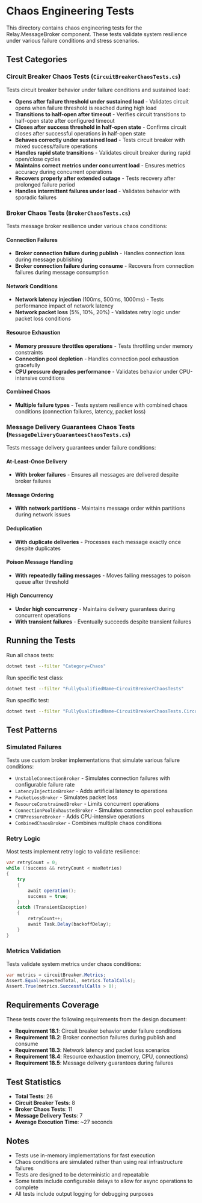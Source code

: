 # Chaos Engineering Tests

This directory contains chaos engineering tests for the Relay.MessageBroker component. These tests validate system resilience under various failure conditions and stress scenarios.

## Test Categories

### Circuit Breaker Chaos Tests (`CircuitBreakerChaosTests.cs`)

Tests circuit breaker behavior under failure conditions and sustained load:

- **Opens after failure threshold under sustained load** - Validates circuit opens when failure threshold is reached during high load
- **Transitions to half-open after timeout** - Verifies circuit transitions to half-open state after configured timeout
- **Closes after success threshold in half-open state** - Confirms circuit closes after successful operations in half-open state
- **Behaves correctly under sustained load** - Tests circuit breaker with mixed success/failure operations
- **Handles rapid state transitions** - Validates circuit breaker during rapid open/close cycles
- **Maintains correct metrics under concurrent load** - Ensures metrics accuracy during concurrent operations
- **Recovers properly after extended outage** - Tests recovery after prolonged failure period
- **Handles intermittent failures under load** - Validates behavior with sporadic failures

### Broker Chaos Tests (`BrokerChaosTests.cs`)

Tests message broker resilience under various chaos conditions:

#### Connection Failures
- **Broker connection failure during publish** - Handles connection loss during message publishing
- **Broker connection failure during consume** - Recovers from connection failures during message consumption

#### Network Conditions
- **Network latency injection** (100ms, 500ms, 1000ms) - Tests performance impact of network latency
- **Network packet loss** (5%, 10%, 20%) - Validates retry logic under packet loss conditions

#### Resource Exhaustion
- **Memory pressure throttles operations** - Tests throttling under memory constraints
- **Connection pool depletion** - Handles connection pool exhaustion gracefully
- **CPU pressure degrades performance** - Validates behavior under CPU-intensive conditions

#### Combined Chaos
- **Multiple failure types** - Tests system resilience with combined chaos conditions (connection failures, latency, packet loss)

### Message Delivery Guarantees Chaos Tests (`MessageDeliveryGuaranteesChaosTests.cs`)

Tests message delivery guarantees under failure conditions:

#### At-Least-Once Delivery
- **With broker failures** - Ensures all messages are delivered despite broker failures

#### Message Ordering
- **With network partitions** - Maintains message order within partitions during network issues

#### Deduplication
- **With duplicate deliveries** - Processes each message exactly once despite duplicates

#### Poison Message Handling
- **With repeatedly failing messages** - Moves failing messages to poison queue after threshold

#### High Concurrency
- **Under high concurrency** - Maintains delivery guarantees during concurrent operations
- **With transient failures** - Eventually succeeds despite transient failures

## Running the Tests

Run all chaos tests:
```bash
dotnet test --filter "Category=Chaos"
```

Run specific test class:
```bash
dotnet test --filter "FullyQualifiedName~CircuitBreakerChaosTests"
```

Run specific test:
```bash
dotnet test --filter "FullyQualifiedName~CircuitBreakerChaosTests.CircuitBreaker_OpensAfterFailureThreshold_UnderSustainedLoad"
```

## Test Patterns

### Simulated Failures

Tests use custom broker implementations that simulate various failure conditions:

- `UnstableConnectionBroker` - Simulates connection failures with configurable failure rate
- `LatencyInjectionBroker` - Adds artificial latency to operations
- `PacketLossBroker` - Simulates packet loss
- `ResourceConstrainedBroker` - Limits concurrent operations
- `ConnectionPoolExhaustedBroker` - Simulates connection pool exhaustion
- `CPUPressureBroker` - Adds CPU-intensive operations
- `CombinedChaosBroker` - Combines multiple chaos conditions

### Retry Logic

Most tests implement retry logic to validate resilience:

```csharp
var retryCount = 0;
while (!success && retryCount < maxRetries)
{
    try
    {
        await operation();
        success = true;
    }
    catch (TransientException)
    {
        retryCount++;
        await Task.Delay(backoffDelay);
    }
}
```

### Metrics Validation

Tests validate system metrics under chaos conditions:

```csharp
var metrics = circuitBreaker.Metrics;
Assert.Equal(expectedTotal, metrics.TotalCalls);
Assert.True(metrics.SuccessfulCalls > 0);
```

## Requirements Coverage

These tests cover the following requirements from the design document:

- **Requirement 18.1**: Circuit breaker behavior under failure conditions
- **Requirement 18.2**: Broker connection failures during publish and consume
- **Requirement 18.3**: Network latency and packet loss scenarios
- **Requirement 18.4**: Resource exhaustion (memory, CPU, connections)
- **Requirement 18.5**: Message delivery guarantees during failures

## Test Statistics

- **Total Tests**: 26
- **Circuit Breaker Tests**: 8
- **Broker Chaos Tests**: 11
- **Message Delivery Tests**: 7
- **Average Execution Time**: ~27 seconds

## Notes

- Tests use in-memory implementations for fast execution
- Chaos conditions are simulated rather than using real infrastructure failures
- Tests are designed to be deterministic and repeatable
- Some tests include configurable delays to allow for async operations to complete
- All tests include output logging for debugging purposes
